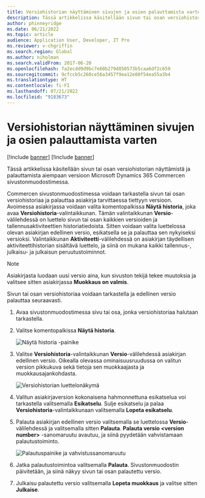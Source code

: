 ```yaml
---
title: Versiohistorian näyttäminen sivujen ja osien palauttamista varten
description: Tässä artikkelissa käsitellään sivun tai osan versiohistorian näyttämistä ja palauttamista aiempaan versioon Microsoft Dynamics 365 Commercen sivustonmuodostimessa.
author: phinneyridge
ms.date: 06/21/2022
ms.topic: article
audience: Application User, Developer, IT Pro
ms.reviewer: v-chgriffin
ms.search.region: Global
ms.author: niholman
ms.search.validFrom: 2017-06-20
ms.openlocfilehash: fa2ecdd9d9bc7e60b279d850573b5caa6df2c659
ms.sourcegitcommit: 9cfccb5c260ce56a3457f9ea12e80f54ea55a3b4
ms.translationtype: HT
ms.contentlocale: fi-FI
ms.lasthandoff: 07/21/2022
ms.locfileid: "9183673"
---
```

# <a name="view-version-history-to-revert-pages-and-fragments"></a>Versiohistorian näyttäminen sivujen ja osien palauttamista varten

[!include [banner](includes/banner.md)]
[!include [banner](includes/preview-banner.md)]

Tässä artikkelissa käsitellään sivun tai osan versiohistorian näyttämistä ja palauttamista aiempaan versioon Microsoft Dynamics 365 Commercen sivustonmuodostimessa.

Commercen sivustonmuodostimessa voidaan tarkastella sivun tai osan versiohistoriaa ja palauttaa asiakirja tarvittaessa tiettyyn versioon. Avoimessa asiakirjassa voidaan valita komentopalkissa **Näytä historia**, joka avaa **Versiohistoria**-valintaikkunan. Tämän valintaikkunan **Versio**-välilehdessä on luettelo sivun tai osan kaikkien versioiden ja tallennusaktiviteettien historiatiedoista. Sitten voidaan valita luettelossa olevan asiakirjan edellinen versio, esikatsella se ja palauttaa sen nykyiseksi versioksi. Valintaikkunan **Aktiviteetti**-välilehdessä on asiakirjan täydellisen aktiviteettihistorian sisältävä luettelo, ja siinä on mukana kaikki tallennus-, julkaisu- ja julkaisun peruutustoiminnot.

> [!NOTE]
> Asiakirjasta luodaan uusi versio aina, kun sivuston tekijä tekee muutoksia ja valitsee sitten asiakirjassa **Muokkaus on valmis**. 

Sivun tai osan versiohistoriaa voidaan tarkastella ja edellinen versio palauttaa seuraavasti.

1. Avaa sivustonmuodostimessa sivu tai osa, jonka versiohistoriaa halutaan tarkastella.
1. Valitse komentopalkissa **Näytä historia**.

    ![Näytä historia -painike](./media/version-history-1.png)

1. Valitse **Versiohistoria**-valintaikkunan **Versio**-välilehdessä asiakirjan edellinen versio. Oikealla olevassa ominaisuusruudussa on valitun version pikkukuva sekä tietoja sen muokkaajasta ja muokkausajankohdasta.

    ![Versiohistorian luettelonäkymä](./media/version-history-2.png)

1. Valitun asiakirjaversion kokonaisena hahmonnettuna esikatselua voi tarkastella valitsemalla **Esikatselu**. Sulje esikatselu ja palaa **Versiohistoria**-valintaikkunaan valitsemalla **Lopeta esikatselu**.
1. Palauta asiakirjan edellinen versio valitsemalla se luettelossa **Versio**-välilehdessä ja valitsemalla sitten **Palauta**. **Palauta versio \<version number\>** -sanomaruutu avautuu, ja siinä pyydetään vahvistamaan palautustoiminto. 

    ![Palautuspainike ja vahvistussanomaruutu](./media/version-history-3.png)

1. Jatka palautustoimintoa valitsemalla **Palauta**. Sivustonmuodostin päivitetään, ja siinä näkyy sivun tai osan palautettu versio.
1. Julkaisu palautettu versio valitsemalla **Lopeta muokkaus** ja valitse sitten **Julkaise**.

